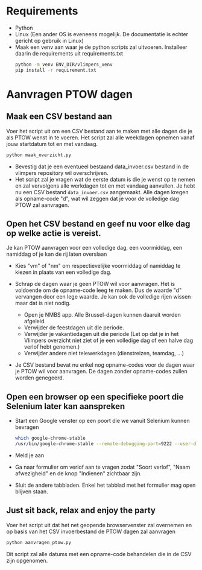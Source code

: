 # Requirements

- Python
- Linux (Een ander OS is eveneens mogelijk. De documentatie is echter gericht op gebruik in Linux)
- Maak een venv aan waar je de python scripts zal uitvoeren. Installeer daarin de requirements uit requirements.txt
  ```sh
  python -m venv ENV_DIR/vlimpers_venv
  pip install -r requirement.txt
  ```

# Aanvragen PTOW dagen

## Maak een CSV bestand aan
Voer het script uit om een CSV bestand aan te maken met alle dagen die je als PTOW wenst in te voeren. Het script zal alle weekdagen opnemen vanaf jouw startdatum tot en met vandaag.

```sh
python maak_overzicht.py
```
- Bevestig dat je een eventueel bestaand data_invoer.csv bestand in de vlimpers repository wil overschrijven.
- Het script zal je vragen wat de eerste datum is die je wenst op te nemen en zal vervolgens alle werkdagen tot en met vandaag aanvullen.
  Je hebt nu een CSV bestand `data_invoer.csv` aangemaakt. Alle dagen kregen als opname-code "d", wat wil zeggen dat je voor de volledige dag PTOW zal aanvragen.

## Open het CSV bestand en geef nu voor elke dag op welke actie is vereist. 
Je kan PTOW aanvragen voor een volledige dag, een voormiddag, een namiddag of je kan de rij laten overslaan

- Kies "vm" of "nm" om respectievelijke voormiddag of namiddag te kiezen in plaats van een volledige dag.

- Schrap de dagen waar je geen PTOW wil voor aanvragen. Het is voldoende om de opname-code leeg te maken. Dus de waarde "d" vervangen door een lege waarde. Je kan ook de volledige rijen wissen maar dat is niet nodig.

  - Open je NMBS app. Alle Brussel-dagen kunnen daaruit worden afgeleid.
  - Verwijder de feestdagen uit die periode.
  - Verwijder je vakantiedagen uit die periode (Let op dat je in het Vlimpers overzicht niet ziet of je een volledige dag of een halve dag verlof hebt genomen.)
  - Verwijder andere niet telewerkdagen (dienstreizen, teamdag, ...)

- Je CSV bestand bevat nu enkel nog opname-codes voor de dagen waar je PTOW wil voor aanvragen. De dagen zonder opname-codes zullen worden genegeerd.

## Open een browser op een specifieke poort die Selenium later kan aanspreken
- Start een Google venster op een poort die we vanuit Selenium kunnen bevragen
  ```sh
  which google-chrome-stable
  /usr/bin/google-chrome-stable --remote-debugging-port=9222 --user-data-dir=".config/google-chrome/Default" "https://vlimpers.vlaanderen.be/"
  ```

- Meld je aan
- Ga naar formulier om verlof aan te vragen zodat "Soort verlof", "Naam afwezigheid" en de knop "Indienen" zichtbaar zijn.
- Sluit de andere tabbladen. Enkel het tabblad met het formulier mag open blijven staan.

## Just sit back, relax and enjoy the party
Voer het script uit dat het net geopende browservenster zal overnemen en op basis van het CSV invoerbestand de PTOW dagen zal aanvragen
```sh
python aanvragen_ptow.py
```
Dit script zal alle datums met een opname-code behandelen die in de CSV zijn opgenomen.
